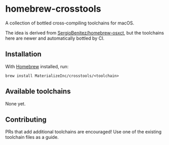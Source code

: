 # homebrew-crosstools

A collection of bottled cross-compiling toolchains for macOS.

The idea is derived from [SergioBenitez/homebrew-osxct], but the toolchains
here are newer and automatically bottled by CI.

## Installation

With [Homebrew] installed, run:

```
brew install MaterializeInc/crosstools/<toolchain>
```

## Available toolchains

None yet.

## Contributing

PRs that add additional toolchains are encouraged! Use one of the existing
toolchain files as a guide.

[`aarch64-unknown-linux-gnu`]: Formula/aarch64-unknown-linux-gnu.rb
[`x86_64-unknown-linux-gnu`]: Formula/x86_64-unknown-linux-gnu.rb
[Homebrew]: https://brew.sh
[SergioBenitez/homebrew-osxct]: https://github.com/SergioBenitez/homebrew-osxct
